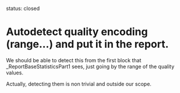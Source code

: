status: closed
# Autodetect quality encoding (range...) and put it in the report.

We should be able to detect this from the first block that _ReportBaseStatisticsPart1
sees, just going by the range of the quality values.

Actually, detecting them is non trivial and outside our scope.
